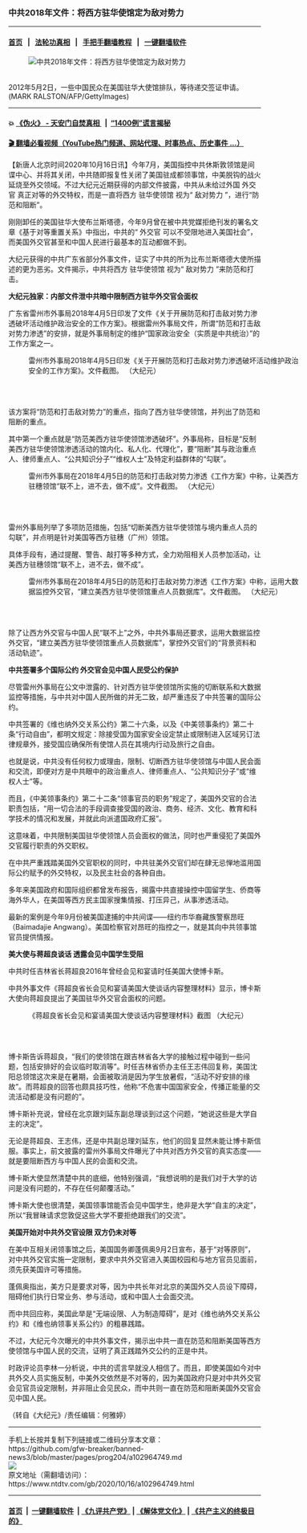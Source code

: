 ### 中共2018年文件：将西方驻华使馆定为敌对势力
------------------------

#### [首页](https://github.com/gfw-breaker/banned-news3/blob/master/README.md) &nbsp;&nbsp;|&nbsp;&nbsp; [法轮功真相](https://github.com/begood0513/basic/blob/master/README.md)  &nbsp;&nbsp;|&nbsp;&nbsp; [手把手翻墙教程](https://github.com/gfw-breaker/guides/wiki)  &nbsp;&nbsp;|&nbsp;&nbsp; [一键翻墙软件](https://github.com/gfw-breaker/nogfw/blob/master/README.md)  



<div><div class="featured_image">
 <figure>
  <img alt="中共2018年文件：将西方驻华使馆定为敌对势力" src="https://i.ntdtv.com/assets/uploads/2020/10/GettyImages-143649596-800x450.jpg"/>
 </figure><br/>
 <span class="caption">
  2012年5月2日，一些中国民众在美国驻华大使馆排队，等待递交签证申请。(MARK RALSTON/AFP/GettyImages)
 </span>
</div>
</div><hr/>

#### 💥 [《伪火》 - 天安门自焚真相 ](http://158.247.195.190:10000/videos/blog/weihuo.html)&nbsp; |&nbsp; [“1400例”谎言揭秘  ](http://158.247.195.190:10000/videos/blog/jiexi1400.html)

#### [ 🎬  翻墙必看视频（YouTube热门频道、网站代理、时事热点、历史事件 ...）](https://github.com/gfw-breaker/links/blob/master/banned.md)

<div><div class="post_content" itemprop="articleBody">
 <p>
  【新唐人北京时间2020年10月16日讯】今年7月，美国指控中共休斯敦领馆是间谍中心、并将其关闭，中共随即报复性关闭了美国驻成都领事馆，中美脱钩的战火延烧至外交领域。不过大纪元近期获得的内部文件披露，中共从未给过外国
  <ok href="https://www.ntdtv.com/gb/外交官.htm">
   外交官
  </ok>
  真正对等的外交特权，而是一直将西方
  <ok href="https://www.ntdtv.com/gb/驻华使领馆.htm">
   驻华使领馆
  </ok>
  视为“
  <ok href="https://www.ntdtv.com/gb/敌对势力.htm">
   敌对势力
  </ok>
  ”，进行“防范和阻断”。
 </p>
 <p>
  刚刚卸任的美国驻华大使布兰斯塔德，今年9月曾在被中共党媒拒绝刊发的署名文章《基于对等重置关系》中指出，中共的“
  <ok href="https://www.ntdtv.com/gb/外交官.htm">
   外交官
  </ok>
  可以不受限地进入美国社会”，而美国外交官甚至和中国人民进行最基本的互动都做不到。
 </p>
 <p>
  大纪元获得的中共广东省部分外事文件，证实了中共的所为比布兰斯塔德大使所描述的更为恶劣。文件揭示，中共将西方
  <ok href="https://www.ntdtv.com/gb/驻华使领馆.htm">
   驻华使领馆
  </ok>
  视为“
  <ok href="https://www.ntdtv.com/gb/敌对势力.htm">
   敌对势力
  </ok>
  ”来防范和打击。
 </p>
 <p>
  <strong>
   大纪元独家：内部文件泄中共暗中限制西方驻华外交官会面权
  </strong>
 </p>
 <p>
  广东省雷州市外事局2018年4月5日印发了文件《关于开展防范和打击敌对势力渗透破坏活动维护政治安全的工作方案》。根据雷州外事局文件，所谓“防范和打击敌对势力渗透”的安排，就是外事局制定的维护“国家政治安全（实质是中共统治）”的工作方案之一。
 </p>
 <figure class="wp-caption aligncenter" id="attachment_102964759" style="width: 544px">
  <img alt="" class="size-full wp-image-102964759" src="https://i.ntdtv.com/assets/uploads/2020/10/13f2f163a32e9ae80e900fa3c7a3b784.jpg">
   <br/><figcaption class="wp-caption-text">
    雷州市外事局2018年4月5日印发《关于开展防范和打击敌对势力渗透破坏活动维护政治安全的工作方案》。文件截图。 （大纪元）
   </figcaption><br/>
  </img>
 </figure><br/>
 <p>
  该方案将“防范和打击敌对势力”的重点，指向了西方驻华使领馆，并列出了防范和阻断的重点。
 </p>
 <p>
  其中第一个重点就是“防范美西方驻华使领馆渗透破坏”。外事局称，目标是“反制美西方驻华使领馆渗透活动的馆内化、私人化、代理化”，要“阻断”其与政治重点人、律师重点人、“公共知识分子”“维权人士”及特定利益群体的“勾联”。
 </p>
 <figure class="wp-caption aligncenter" id="attachment_102964762" style="width: 545px">
  <img alt="" class="size-full wp-image-102964762" src="https://i.ntdtv.com/assets/uploads/2020/10/f5f02d44db5ab3e2f15282152982e6c9.jpg">
   <br/><figcaption class="wp-caption-text">
    雷州市外事局在2018年4月5日的防范和打击敌对势力渗透《工作方案》中称，让美西方驻穗领馆“联不上，进不去，做不成”。文件截图。 （大纪元）
   </figcaption><br/>
  </img>
 </figure><br/>
 <p>
  雷州外事局列举了多项防范措施，包括“切断美西方驻华使领馆与境内重点人员的勾联”，并点明是针对美国等西方驻穗（广州）领馆。
 </p>
 <p>
  具体手段有，通过提醒、警告、敲打等多种方式，全力劝阻相关人员参加活动，让美西方驻穗领馆“联不上，进不去，做不成”。
 </p>
 <figure class="wp-caption aligncenter" id="attachment_102964763" style="width: 553px">
  <img alt="" class="size-full wp-image-102964763" src="https://i.ntdtv.com/assets/uploads/2020/10/1e151c037eee96db5eae98fd78212040.jpg"/>
  <br/><figcaption class="wp-caption-text">
   雷州市外事局在2018年4月5日的防范和打击敌对势力渗透《工作方案》中称，运用大数据监控外交官，“建立美西方驻华使领馆重点人员数据库”。文件截图。 （大纪元）
  </figcaption><br/>
 </figure><br/>
 <p>
  除了让西方外交官与中国人民“联不上”之外，中共外事局还要求，运用大数据监控外交官，“建立美西方驻华使领馆重点人员数据库”，掌控外交官们的“背景资料和活动轨迹”。
 </p>
 <p>
  <strong>
   中共签署多个国际公约 外交官会见中国人民受公约保护
  </strong>
 </p>
 <p>
  尽管雷州外事局在公文中泄露的、针对西方驻华使领馆所实施的切断联系和大数据监控等措施，与中共对中国人民所做的并无二致，却严重违反了中共签署的国际公约。
 </p>
 <p>
  中共签署的《维也纳外交关系公约》第二十六条，以及《中美领事条约》第二十条“行动自由”，都明文规定：除接受国为国家安全设定禁止或限制进入区域另订法律规章外，接受国应确保所有使馆人员在其境内行动及旅行之自由。
 </p>
 <p>
  也就是说，中共没有任何权力或理由，限制、切断西方驻华使领馆与中国人民会面和交流，即便对方是中共眼中的政治重点人、律师重点人、“公共知识分子”或“维权人士”等。
 </p>
 <p>
  而且，《中美领事条约》第二十二条“领事官员的职务”规定了，美国外交官的合法职责包括，“用一切合法的手段调查接受国的政治、商务、经济、文化、教育和科学技术的情况和发展，并就此向派遣国政府汇报”。
 </p>
 <p>
  这意味着，中共限制美国驻华使领馆人员会面权的做法，同时也严重侵犯了美国外交官履行职责的外交职权。
 </p>
 <p>
  在中共严重践踏美国外交官职权的同时，中共驻美外交官们却在肆无忌惮地滥用国际公约赋予的外交特权，以及民主社会的各种自由。
 </p>
 <p>
  多年来美国政府和国际组织都曾发布报告，揭露中共直接操控中国留学生、侨商等海外华人，在美国等西方民主国家搜集情报、打压异己，从事渗透活动。
 </p>
 <p>
  最新的案例是今年9月份被美国逮捕的中共间谍——纽约市华裔藏族警察昂旺（Baimadajie Angwang）。美国检察官对昂旺的指控之一，就是其向中共领事馆官员提供情报。
 </p>
 <p>
  <strong>
   美大使与蒋超良谈话 透露会见中国学生受阻
  </strong>
 </p>
 <p>
  中共时任吉林省长蒋超良2016年曾经会见和宴请时任美国大使博卡斯。
 </p>
 <p>
  中共外事文件《蒋超良省长会见和宴请美国大使谈话内容整理材料》显示，博卡斯大使向蒋超良提出了美国驻华外交官会面权的问题。
 </p>
 <figure class="wp-caption aligncenter" id="attachment_102964764" style="width: 600px">
  <img alt="" class="size-medium wp-image-102964764" src="https://i.ntdtv.com/assets/uploads/2020/10/de6fa3c94ded80febe161e389bda9ee3-600x500.jpg"/>
  <br/><figcaption class="wp-caption-text">
   《蒋超良省长会见和宴请美国大使谈话内容整理材料》截图 （大纪元）
  </figcaption><br/>
 </figure><br/>
 <p>
  博卡斯告诉蒋超良，“我们的使领馆在跟吉林省各大学的接触过程中碰到一些问题，包括安排好的会议临时取消等”。时任吉林省侨办主任王志伟回复称，美国沈阳总领馆这次来是在暑期，会面被取消是因为学生放暑假，“活动不好安排的缘故”。而蒋超良的回答也颇具技巧性，他称“不危害中国国家安全，传播正能量的交流活动都是没有问题的”。
 </p>
 <p>
  博卡斯补充说，曾经在北京跟刘延东副总理谈到过这个问题，“她说这些是大学自主的决定”。
 </p>
 <p>
  无论是蒋超良、王志伟，还是中共副总理刘延东，他们的回复显然未能让博卡斯信服。事实上，前文披露的雷州外事局文件曝光了中共对西方外交官的真实态度——就是要阻断西方与中国人民的会面和交流。
 </p>
 <p>
  博卡斯大使显然清楚中共的底细，他特别强调，“我想说明的是我们对于大学的访问是没有问题的，不存在任何颠覆活动。”
 </p>
 <p>
  博卡斯大使也很清楚，美国领事馆能否会见中国学生，绝非是大学“自主的决定”，所以“我冒昧请求您敦促这些大学不要拒绝跟我们的交流”。
 </p>
 <p>
  <strong>
   美国开始对中共外交官设限 双方仍未对等
  </strong>
 </p>
 <p>
  在美中互相关闭领事馆之后，美国国务卿蓬佩奥9月2日宣布，基于“对等原则”，对中共外交官实施一定限制，要求中共外交官进入美国校园和与地方官员见面前，须先获美国许可等措施。
 </p>
 <p>
  蓬佩奥指出，美方只是要求对等，因为中共长年对北京的美国外交人员设下障碍，阻碍他们执行日常业务、参与活动，或和中国人士会面交流。
 </p>
 <p>
  而中共回应称，美国此举是“无端设限、人为制造障碍”，是对《维也纳外交关系公约》和《维也纳领事关系公约》的粗暴践踏。
 </p>
 <p>
  不过，大纪元今次曝光的中共外事文件，揭示出中共一直在防范和阻断美国等西方使领馆与中国人民的交流，证明了真正践踏外交公约的正是中共。
 </p>
 <p>
  时政评论员李林一分析说，中共的谎言早就没人相信了。而且，即使美国如今对中共外交人员实施反制，中美外交依然是不对等的，因为美国政府只是对中共外交官会见官员设定限制，并非阻止会见民众，而中共则一直在防范和阻断美国外交官会见中国人民。
 </p>
 <p>
  （转自《大纪元》/责任编辑：何雅婷）
 </p>
 <div class="single_ad">
 </div>
</div>
</div>
<hr/>
手机上长按并复制下列链接或二维码分享本文章：<br/>
https://github.com/gfw-breaker/banned-news3/blob/master/pages/prog204/a102964749.md <br/>
<a href='https://github.com/gfw-breaker/banned-news3/blob/master/pages/prog204/a102964749.md'><img src='https://github.com/gfw-breaker/banned-news3/blob/master/pages/prog204/a102964749.md.png'/></a> <br/>
原文地址（需翻墙访问）：https://www.ntdtv.com/gb/2020/10/16/a102964749.html


------------------------
#### [首页](https://github.com/gfw-breaker/banned-news3/blob/master/README.md) &nbsp;|&nbsp; [一键翻墙软件](https://github.com/gfw-breaker/nogfw/blob/master/README.md) &nbsp;| [《九评共产党》](https://github.com/gfw-breaker/9ping.md/blob/master/README.md#九评之一评共产党是什么) | [《解体党文化》](https://github.com/gfw-breaker/jtdwh.md/blob/master/README.md) | [《共产主义的终极目的》](https://github.com/gfw-breaker/gczydzjmd.md/blob/master/README.md)


<img src='http://gfw-breaker.win/banned-news3/pages/prog204/a102964749.md' width='0px' height='0px'/>